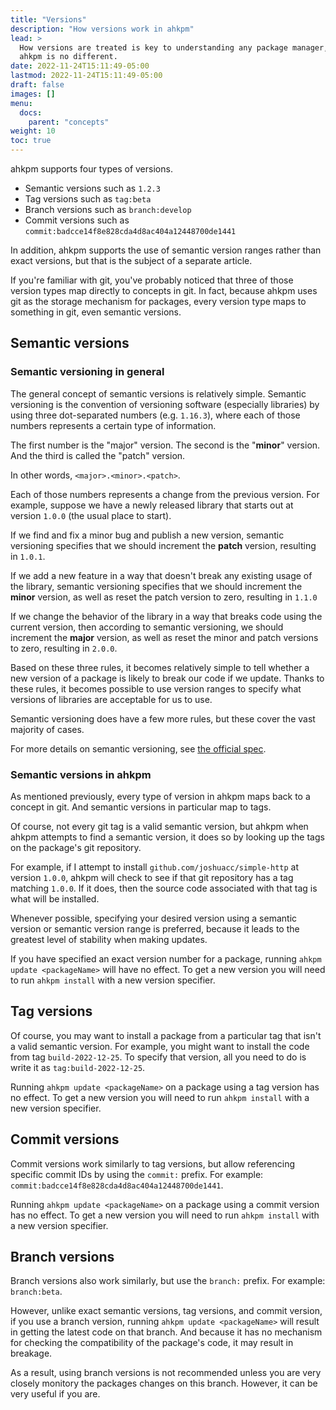 ```yaml
---
title: "Versions"
description: "How versions work in ahkpm"
lead: >
  How versions are treated is key to understanding any package manager, and
  ahkpm is no different.
date: 2022-11-24T15:11:49-05:00
lastmod: 2022-11-24T15:11:49-05:00
draft: false
images: []
menu:
  docs:
    parent: "concepts"
weight: 10
toc: true
---
```


ahkpm supports four types of versions.

- Semantic versions such as `1.2.3`
- Tag versions such as `tag:beta`
- Branch versions such as `branch:develop`
- Commit versions such as `commit:badcce14f8e828cda4d8ac404a12448700de1441`

In addition, ahkpm supports the use of semantic version ranges rather than exact
versions, but that is the subject of a separate article.

<!-- TODO: Add link to version range article -->

If you're familiar with git, you've probably noticed that three of those version
types map directly to concepts in git. In fact, because ahkpm uses git as the
storage mechanism for packages, every version type maps to something in git,
even semantic versions.

<!-- TODO: If you're not familiar with git, see the git article -->

## Semantic versions

### Semantic versioning in general

The general concept of semantic versions is relatively simple. Semantic
versioning is the convention of versioning software (especially libraries)
by using three dot-separated numbers (e.g. `1.16.3`), where each of those
numbers represents a certain type of information.

The first number is the "major" version. The second is the "**minor**" version.
And the third is called the "patch" version.

In other words, `<major>.<minor>.<patch>`.

Each of those numbers represents a change from the previous version. For example,
suppose we have a newly released library that starts out at version `1.0.0`
(the usual place to start).

If we find and fix a minor bug and publish a new version, semantic versioning
specifies that we should increment the **patch** version, resulting in `1.0.1`.

If we add a new feature in a way that doesn't break any existing
usage of the library, semantic versioning specifies that we should increment
the **minor** version, as well as reset the patch version to zero, resulting in
`1.1.0`

If we change the behavior of the library in a way that breaks code using the
current version, then according to semantic versioning, we should increment the
**major** version, as well as reset the minor and patch versions to zero,
resulting in `2.0.0`.

Based on these three rules, it becomes relatively simple to tell whether a new
version of a package is likely to break our code if we update. Thanks to these
rules, it becomes possible to use version ranges to specify what versions of
libraries are acceptable for us to use.

<!-- TODO: Add link to version range article -->

Semantic versioning does have a few more rules, but these cover the vast
majority of cases.

<aside class="alert alert-info">

For more details on semantic versioning, see [the official spec](https://semver.org).

</aside>

### Semantic versions in ahkpm

As mentioned previously, every type of version in ahkpm maps back to a concept
in git. And semantic versions in particular map to tags.

Of course, not every git tag is a valid semantic version, but ahkpm when ahkpm
attempts to find a semantic version, it does so by looking up the tags on the
package's git repository.

For example, if I attempt to install `github.com/joshuacc/simple-http` at
version `1.0.0`, ahkpm will check to see if that git repository has a tag
matching `1.0.0`. If it does, then the source code associated with that tag
is what will be installed.

Whenever possible, specifying your desired version using a semantic version
or semantic version range is preferred, because it leads to the greatest level
of stability when making updates.

If you have specified an exact version number for a package, running
`ahkpm update <packageName>` will have no effect. To get a new version you will
need to run `ahkpm install` with a new version specifier.

## Tag versions

Of course, you may want to install a package from a particular tag that isn't
a valid semantic version. For example, you might want to install the code from
tag `build-2022-12-25`. To specify that version, all you need to do is write it
as `tag:build-2022-12-25`.

Running `ahkpm update <packageName>` on a package using a tag version has no
effect. To get a new version you will need to run `ahkpm install` with a new
version specifier.

## Commit versions

Commit versions work similarly to tag versions, but allow referencing specific
commit IDs by using the `commit:` prefix. For example:
`commit:badcce14f8e828cda4d8ac404a12448700de1441`.

Running `ahkpm update <packageName>` on a package using a commit version has no
effect. To get a new version you will need to run `ahkpm install` with a new
version specifier.

## Branch versions

Branch versions also work similarly, but use the `branch:` prefix. For example:
`branch:beta`.

However, unlike exact semantic versions, tag versions, and commit version,
if you use a branch version, running `ahkpm update <packageName>` will result
in getting the latest code on that branch. And because it has no mechanism
for checking the compatibility of the package's code, it may result in breakage.

As a result, using branch versions is not recommended unless you are very
closely monitory the packages changes on this branch. However, it can be very
useful if you are.
